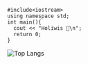 ```
#include<iostream>
using namespace std;
int main(){
  cout << "Holiwis 👋\n";
  return 0;
}
```

![Top Langs](https://github-readme-stats.vercel.app/api/top-langs/?username=JorgeKtch&layout=compact)
